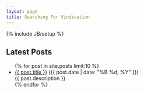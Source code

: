 ```yaml
---
layout: page
title: Searching For Vindication
---
```

{% include JB/setup %}


## Latest Posts

<ul class="posts">
  {% for post in site.posts limit:10 %}
       <li class="post">
           <a href="{{ BASE_PATH }}{{ post.url }}">{{ post.title }}</a> <span>({{ post.date | date: "%B %d,  %Y" }})</span>  
           <summary>{{ post.description }}</summary>          
       </li>
  {% endfor %}
</ul>


<script type="text/javascript">
/* * * CONFIGURATION VARIABLES: EDIT BEFORE PASTING INTO YOUR WEBPAGE * * */
var disqus_shortname = 'searchingforvindication'; 

/* * * DON'T EDIT BELOW THIS LINE * * */
(function () {
var s = document.createElement('script'); s.async = true;
s.type = 'text/javascript';
s.src = 'http://' + disqus_shortname + '.disqus.com/count.js';
(document.getElementsByTagName('HEAD')[0] || document.getElementsByTagName('BODY')[0]).appendChild(s);
}());
</script>



